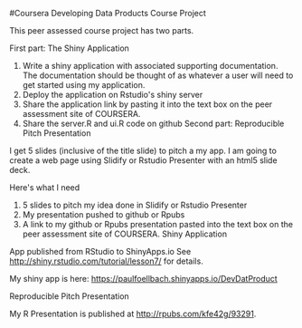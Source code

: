#Coursera Developing Data Products Course Project

This peer assessed course project has two parts.

First part: The Shiny Application

1. Write a shiny application with associated supporting documentation. The documentation should be thought of as whatever a user will need to get started using my application.
2. Deploy the application on Rstudio's shiny server
3. Share the application link by pasting it into the text box on the peer assessment site of COURSERA.
4. Share the server.R and ui.R code on github
Second part: Reproducible Pitch Presentation

I get 5 slides (inclusive of the title slide) to pitch a my app. I am going to create a web page using Slidify or Rstudio Presenter with an html5 slide deck.

Here's what I need

1. 5 slides to pitch my idea done in Slidify or Rstudio Presenter
2. My presentation pushed to github or Rpubs
3. A link to my github or Rpubs presentation pasted into the text box on the peer assessment site of COURSERA.
Shiny Application

App published from RStudio to ShinyApps.io
See http://shiny.rstudio.com/tutorial/lesson7/ for details.

My shiny app is here: https://paulfoellbach.shinyapps.io/DevDatProduct

Reproducible Pitch Presentation

My R Presentation is published at http://rpubs.com/kfe42g/93291.
